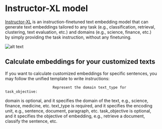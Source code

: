 <!---
Copyright (C) 2023 Databricks, Inc.

Licensed under the Apache License, Version 2.0 (the "License");
you may not use this file except in compliance with the License.
You may obtain a copy of the License at

    http://www.apache.org/licenses/LICENSE-2.0

Unless required by applicable law or agreed to in writing, software
distributed under the License is distributed on an "AS IS" BASIS,
WITHOUT WARRANTIES OR CONDITIONS OF ANY KIND, either express or implied.
See the License for the specific language governing permissions and
limitations under the License.
-->

# Instructor-XL model
[Instructor-XL](https://huggingface.co/hkunlp/instructor-xl) is an instruction-finetuned text embedding model that can generate text embeddings tailored to any task (e.g., classification, retrieval, clustering, text evaluation, etc.) and domains (e.g., science, finance, etc.) by simply providing the task instruction, without any finetuning.

![alt text](https://instructor-embedding.github.io/static/images/instructor.png)

## Calculate embeddings for your customized texts
If you want to calculate customized embeddings for specific sentences, you may follow the unified template to write instructions:

                          Represent the domain text_type for task_objective:

domain is optional, and it specifies the domain of the text, e.g., science, finance, medicine, etc.
text_type is required, and it specifies the encoding unit, e.g., sentence, document, paragraph, etc.
task_objective is optional, and it specifies the objective of embedding, e.g., retrieve a document, classify the sentence, etc.